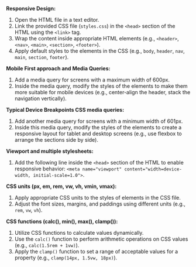 **Responsive Design:**

1. Open the HTML file in a text editor.
2. Link the provided CSS file (`styles.css`) in the `<head>` section of the HTML using the `<link>` tag.
3. Wrap the content inside appropriate HTML elements (e.g., `<header>`, `<nav>`, `<main>`, `<section>`, `<footer>`).
4. Apply default styles to the elements in the CSS (e.g., `body`, `header`, `nav`, `main`, `section`, `footer`).

**Mobile First approach and Media Queries:**

1. Add a media query for screens with a maximum width of 600px.
2. Inside the media query, modify the styles of the elements to make them more suitable for mobile devices (e.g., center-align the header, stack the navigation vertically).

**Typical Device Breakpoints CSS media queries:**

1. Add another media query for screens with a minimum width of 601px.
2. Inside this media query, modify the styles of the elements to create a responsive layout for tablet and desktop screens (e.g., use flexbox to arrange the sections side by side).

**Viewport and multiple stylesheets:**

1. Add the following line inside the `<head>` section of the HTML to enable responsive behavior: `<meta name="viewport" content="width=device-width, initial-scale=1.0">`.

**CSS units (px, em, rem, vw, vh, vmin, vmax):**

1. Apply appropriate CSS units to the styles of elements in the CSS file.
2. Adjust the font sizes, margins, and paddings using different units (e.g., `rem`, `vw`, `vh`).

**CSS functions (calc(), min(), max(), clamp()):**

1. Utilize CSS functions to calculate values dynamically.
2. Use the `calc()` function to perform arithmetic operations on CSS values (e.g., `calc(1.5rem + 1vw)`).
3. Apply the `clamp()` function to set a range of acceptable values for a property (e.g., `clamp(14px, 1.5vw, 18px)`).

